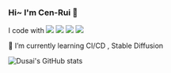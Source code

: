 ### Hi~ I'm Cen-Rui 👋

I code with
![](https://img.shields.io/badge/python-3.9-orange)
![](https://img.shields.io/badge/C%23-visual%20studio-yellow)
![](https://img.shields.io/badge/C%2B%2B-VScode-yellowgreen)
![](https://img.shields.io/badge/Git-2.40.0-lightgrey)

🌱 I’m currently learning CI/CD , Stable Diffusion


![Dusai's GitHub stats](https://github-readme-stats.vercel.app/api?username=kyofire88&show_icons=true&theme=radical)
<!--
**kyofire88/kyofire88** is a ✨ _special_ ✨ repository because its `README.md` (this file) appears on your GitHub profile.

Here are some ideas to get you started:

- 🔭 I’m currently working on ...
- 🌱 I’m currently learning ...
- 👯 I’m looking to collaborate on ...
- 🤔 I’m looking for help with ...
- 💬 Ask me about ...
- 📫 How to reach me: ...
- 😄 Pronouns: ...
- ⚡ Fun fact: ...
-->
